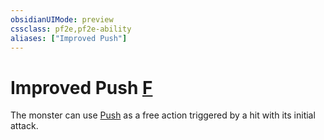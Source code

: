 ```yaml
---
obsidianUIMode: preview
cssclass: pf2e,pf2e-ability
aliases: ["Improved Push"]
---
```

# Improved Push [F](rules/core-rulebook/chapter-9-playing-the-game.md#Actions "Free Action")

The monster can use [Push](rules/abilities/push.md) as a free action triggered by a hit with its initial attack.